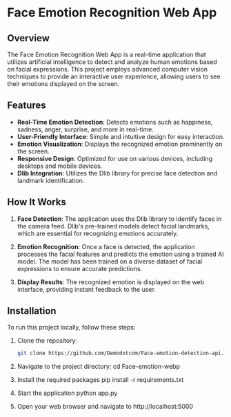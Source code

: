 # Face Emotion Recognition Web App

## Overview

The Face Emotion Recognition Web App is a real-time application that utilizes artificial intelligence to detect and analyze human emotions based on facial expressions. This project employs advanced computer vision techniques to provide an interactive user experience, allowing users to see their emotions displayed on the screen.

## Features

- **Real-Time Emotion Detection**: Detects emotions such as happiness, sadness, anger, surprise, and more in real-time.
- **User-Friendly Interface**: Simple and intuitive design for easy interaction.
- **Emotion Visualization**: Displays the recognized emotion prominently on the screen.
- **Responsive Design**: Optimized for use on various devices, including desktops and mobile devices.
- **Dlib Integration**: Utilizes the Dlib library for precise face detection and landmark identification.

## How It Works

1. **Face Detection**: The application uses the Dlib library to identify faces in the camera feed. Dlib's pre-trained models detect facial landmarks, which are essential for recognizing emotions accurately.

2. **Emotion Recognition**: Once a face is detected, the application processes the facial features and predicts the emotion using a trained AI model. The model has been trained on a diverse dataset of facial expressions to ensure accurate predictions.

3. **Display Results**: The recognized emotion is displayed on the web interface, providing instant feedback to the user. 

## Installation

To run this project locally, follow these steps:

1. Clone the repository:
   ```bash
   git clone https://github.com/Demodotcom/Face-emotion-detection-api.git

2. Navigate to the project directory:
  cd Face-emotion-webp

3. Install the required packages
  pip install -r requirements.txt

4. Start the application
   python app.py

5. Open your web browser and navigate to http://localhost:5000

